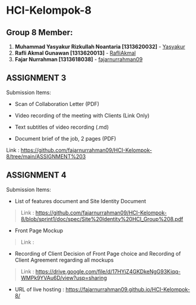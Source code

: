 # HCI-Kelompok-8
## Group 8 Member:
1. **Muhammad Yasyakur Rizkullah Noantaria [1313620032]** - [Yasyakur](https://github.com/Yasyakur)
2. **Rafli Akmal Gunawan [1313620013]** - [RafliAkmal](https://github.com/RafliAkmal)
3. **Fajar Nurrahman [1313618038]** - [fajarnurrahman09](https://github.com/fajarnurrahman09)

## ASSIGNMENT 3
Submission Items:
- Scan of Collaboration Letter (PDF)

- Video recording of the meeting with Clients (Link Only)

- Text subtitles of video recording (.md)

- Document brief of the job, 2 pages (PDF)

Link : https://github.com/fajarnurrahman09/HCI-Kelompok-8/tree/main/ASSIGNMENT%203

## ASSIGNMENT 4
Submission Items: 
- List of features document and Site Identity Document 
> Link : https://github.com/fajarnurrahman09/HCI-Kelompok-8/blob/sprint1/doc/spec/Site%20Identity%20HCI_Group%208.pdf
- Front Page Mockup
> Link : 
- Recording of Client Decision of Front Page choice and Recording of Client Agreement regarding all mockups
> Link : https://drive.google.com/file/d/17HYjZ4GKDkeNgG93Kiqq-WMPk9YVAu6D/view?usp=sharing
- URL of live hosting : https://fajarnurrahman09.github.io/HCI-Kelompok-8/


